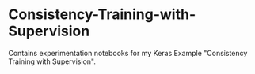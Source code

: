 # Consistency-Training-with-Supervision
Contains experimentation notebooks for my Keras Example "Consistency Training with Supervision".
